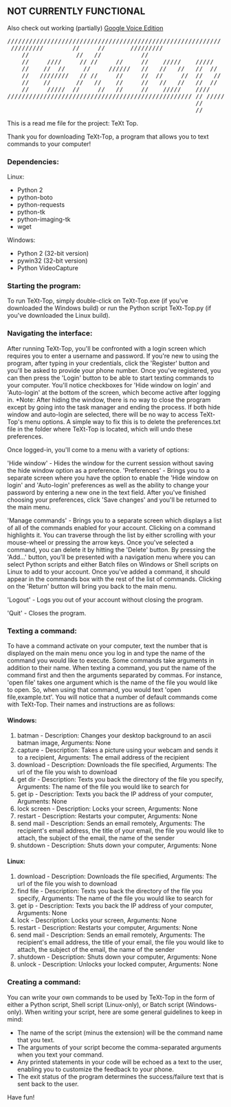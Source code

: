 ## NOT CURRENTLY FUNCTIONAL
Also check out working (partially) [Google Voice Edition](https://github.com/seminara/TeXt-Top_GoogleVoice)
<pre>
///////////////////////////////////////////////////////////
 /////////        //     //       /////////                
    //             //   //           //                         
    //     ////     // //     //     //    /////    /////   
    //    //  //     //     //////   //   //   //   //  //  
    //   ////////   // //     //     //  //     //  //   // 
    //    //       //   //    //     //   //   //   //  //  
    //     /////  //     //   //     //    /////    ////    
/////////////////////////////////////////////////// // /////     
                                                    //      
                                                    // 
</pre>

This is a read me file for the project: TeXt Top.   

Thank you for downloading TeXt-Top, a program that allows you to text commands to your computer!


### Dependencies:
Linux:
- Python 2
- python-boto
- python-requests
- python-tk
- python-imaging-tk
- wget

Windows:
- Python 2 (32-bit version)
- pywin32 (32-bit version)
- Python VideoCapture

### Starting the program:
To run TeXt-Top, simply double-click on TeXt-Top.exe (if you've downloaded the Windows build) or run the Python script TeXt-Top.py (if you've downloaded the Linux build).

### Navigating the interface:
After running TeXt-Top, you'll be confronted with a login screen which requires you to enter a username and password.  If you're new to using the program, after typing in your credentials, click the 'Register' button and you'll be asked to provide your phone number. Once you've registered, you can then press the 'Login' button to be able to start texting commands to your computer. You'll notice checkboxes for 'Hide window on login' and 'Auto-login' at the bottom of the screen, which become active after logging in. 
*Note: After hiding the window, there is no way to close the program except by going into the task manager and ending the process.  If both hide window and auto-login are selected, there will be no way to access TeXt-Top's menu options.  A simple way to fix this is to delete the preferences.txt file in the folder where TeXt-Top is located, which will undo these preferences.

Once logged-in, you'll come to a menu with a variety of options:

'Hide window' -  Hides the window for the current session without saving the hide window option as a preference. 
'Preferences' -  Brings you to a separate screen where you have the option to enable the 'Hide window on login' and 'Auto-login' preferences as well as the ability to change your password by entering a new one in the text field. After you've finished choosing your preferences, click 'Save changes' and you'll be returned to the main menu.

'Manage commands' - Brings you to a separate screen which displays a list of all of the commands enabled for your account. Clicking on a command highlights it. You can traverse through the list by either scrolling with your mouse-wheel or pressing the arrow keys.  Once you've selected a command, you can delete it by hitting the 'Delete' button. By pressing the 'Add...' button, you'll be presented 
with a navigation menu where you can select Python scripts and either Batch files on Windows or Shell scripts on Linux to add to your account. Once you've added a command, it should appear in the commands box with the rest of the list of commands. Clicking on the 'Return' button will bring you back to the main menu.

'Logout' - Logs you out of your account without closing the program.

'Quit' - Closes the program.

### Texting a command:
To have a command activate on your computer, text the number that is displayed on the main menu once you log in and type the name of the command you would like to execute. Some commands take arguments in addition to their name. When texting a command, you put the name of the command first and then the arguments separated by commas. For instance, 'open file' takes one argument which is the name of the file you would like to open. So, when using that command, you would text 'open file,example.txt'.  You will notice that a number of default commands come with TeXt-Top. Their names and instructions are as follows:

#### Windows:
1. batman - Description: Changes your desktop background to an ascii batman image, Arguments: None 
2. capture - Description: Takes a picture using your webcam and sends it to a recipient, Arguments: The email address of the recipient
3. download - Description: Downloads the file specified, Arguments: The url of the file you wish to download
4. get dir - Description: Texts you back the directory of the file you specify, Arguments: The name of the file you would like to search for
5. get ip - Description: Texts you back the IP address of your computer, Arguments: None
6. lock screen - Description: Locks your screen, Arguments: None
7. restart - Description: Restarts your computer, Arguments: None
8. send mail - Description: Sends an email remotely, Arguments: The recipient's email address, the title of your email, the file you would like to attach, the subject of the email, the name of the sender
9. shutdown - Description: Shuts down your computer, Arguments: None

#### Linux:
1. download - Description: Downloads the file specified, Arguments: The url of the file you wish to download
2. find file - Description: Texts you back the directory of the file you specify, Arguments: The name of the file you would like to search for
3. get ip - Description: Texts you back the IP address of your computer, Arguments: None
4. lock - Description: Locks your screen, Arguments: None
5. restart - Description: Restarts your computer, Arguments: None
6. send mail - Description: Sends an email remotely, Arguments: The recipient's email address, the title of your email, the file you would like to attach, the subject of the email, the name of the sender
7. shutdown - Description: Shuts down your computer, Arguments: None
8. unlock - Description: Unlocks your locked computer, Arguments: None

### Creating a command:
You can write your own commands to be used by TeXt-Top in the form of either a Python script, Shell script (Linux-only), or Batch script (Windows-only). When writing your script, here are some general guidelines to keep in mind:

- The name of the script (minus the extension) will be the command name that you text.
- The arguments of your script become the comma-separated arguments when you text your command.
- Any printed statements in your code will be echoed as a text to the user, enabling you to customize the feedback to your phone.
- The exit status of the program determines the success/failure text that is sent back to the user.

Have fun!
